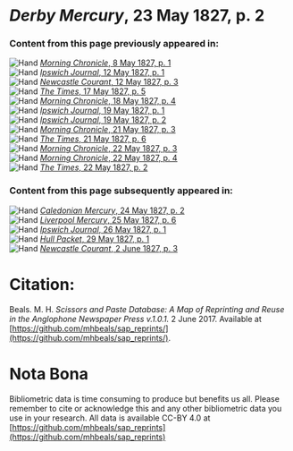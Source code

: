 # *Derby Mercury*, 23 May 1827, p. 2  
  
### Content from this page previously appeared in:  
![Hand](http://scissorsandpaste.net/wp-content/uploads/2017/06/smallhandpointer.png) [*Morning Chronicle*, 8 May 1827, p. 1](https://mhbeals.github.io/sap_html/Morning-Chronicle/Morning-Chronicle-8-May-1827-p-1)  
![Hand](http://scissorsandpaste.net/wp-content/uploads/2017/06/smallhandpointer.png) [*Ipswich Journal*, 12 May 1827, p. 1](https://mhbeals.github.io/sap_html/Ipswich-Journal/Ipswich-Journal-12-May-1827-p-1)  
![Hand](http://scissorsandpaste.net/wp-content/uploads/2017/06/smallhandpointer.png) [*Newcastle Courant*, 12 May 1827, p. 3](https://mhbeals.github.io/sap_html/Newcastle-Courant/Newcastle-Courant-12-May-1827-p-3)  
![Hand](http://scissorsandpaste.net/wp-content/uploads/2017/06/smallhandpointer.png) [*The Times*, 17 May 1827, p. 5](https://mhbeals.github.io/sap_html/The-Times/The-Times-17-May-1827-p-5)  
![Hand](http://scissorsandpaste.net/wp-content/uploads/2017/06/smallhandpointer.png) [*Morning Chronicle*, 18 May 1827, p. 4](https://mhbeals.github.io/sap_html/Morning-Chronicle/Morning-Chronicle-18-May-1827-p-4)  
![Hand](http://scissorsandpaste.net/wp-content/uploads/2017/06/smallhandpointer.png) [*Ipswich Journal*, 19 May 1827, p. 1](https://mhbeals.github.io/sap_html/Ipswich-Journal/Ipswich-Journal-19-May-1827-p-1)  
![Hand](http://scissorsandpaste.net/wp-content/uploads/2017/06/smallhandpointer.png) [*Ipswich Journal*, 19 May 1827, p. 2](https://mhbeals.github.io/sap_html/Ipswich-Journal/Ipswich-Journal-19-May-1827-p-2)  
![Hand](http://scissorsandpaste.net/wp-content/uploads/2017/06/smallhandpointer.png) [*Morning Chronicle*, 21 May 1827, p. 3](https://mhbeals.github.io/sap_html/Morning-Chronicle/Morning-Chronicle-21-May-1827-p-3)  
![Hand](http://scissorsandpaste.net/wp-content/uploads/2017/06/smallhandpointer.png) [*The Times*, 21 May 1827, p. 6](https://mhbeals.github.io/sap_html/The-Times/The-Times-21-May-1827-p-6)  
![Hand](http://scissorsandpaste.net/wp-content/uploads/2017/06/smallhandpointer.png) [*Morning Chronicle*, 22 May 1827, p. 3](https://mhbeals.github.io/sap_html/Morning-Chronicle/Morning-Chronicle-22-May-1827-p-3)  
![Hand](http://scissorsandpaste.net/wp-content/uploads/2017/06/smallhandpointer.png) [*Morning Chronicle*, 22 May 1827, p. 4](https://mhbeals.github.io/sap_html/Morning-Chronicle/Morning-Chronicle-22-May-1827-p-4)  
![Hand](http://scissorsandpaste.net/wp-content/uploads/2017/06/smallhandpointer.png) [*The Times*, 22 May 1827, p. 2](https://mhbeals.github.io/sap_html/The-Times/The-Times-22-May-1827-p-2)  
  
### Content from this page subsequently appeared in:  
![Hand](http://scissorsandpaste.net/wp-content/uploads/2017/06/smallhandpointer.png) [*Caledonian Mercury*, 24 May 1827, p. 2](https://mhbeals.github.io/sap_html/Caledonian-Mercury/Caledonian-Mercury-24-May-1827-p-2)  
![Hand](http://scissorsandpaste.net/wp-content/uploads/2017/06/smallhandpointer.png) [*Liverpool Mercury*, 25 May 1827, p. 6](https://mhbeals.github.io/sap_html/Liverpool-Mercury/Liverpool-Mercury-25-May-1827-p-6)  
![Hand](http://scissorsandpaste.net/wp-content/uploads/2017/06/smallhandpointer.png) [*Ipswich Journal*, 26 May 1827, p. 1](https://mhbeals.github.io/sap_html/Ipswich-Journal/Ipswich-Journal-26-May-1827-p-1)  
![Hand](http://scissorsandpaste.net/wp-content/uploads/2017/06/smallhandpointer.png) [*Hull Packet*, 29 May 1827, p. 1](https://mhbeals.github.io/sap_html/Hull-Packet/Hull-Packet-29-May-1827-p-1)  
![Hand](http://scissorsandpaste.net/wp-content/uploads/2017/06/smallhandpointer.png) [*Newcastle Courant*, 2 June 1827, p. 3](https://mhbeals.github.io/sap_html/Newcastle-Courant/Newcastle-Courant-2-June-1827-p-3)  


# Citation: 

Beals. M. H. *Scissors and Paste Database: A Map of Reprinting and Reuse in the Anglophone Newspaper Press v.1.0.1.* 2 June 2017. Available at [https://github.com/mhbeals/sap_reprints/](https://github.com/mhbeals/sap_reprints/). 

# Nota Bona

Bibliometric data is time consuming to produce but benefits us all. Please remember to cite or acknowledge this and any other bibliometric data you use in your research. All data is available CC-BY 4.0 at [https://github.com/mhbeals/sap_reprints](https://github.com/mhbeals/sap_reprints)